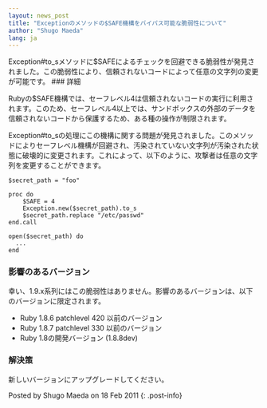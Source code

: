 ```yaml
---
layout: news_post
title: "Exceptionのメソッドの$SAFE機構をバイパス可能な脆弱性について"
author: "Shugo Maeda"
lang: ja
---
```


 Exception#to\_sメソッドに$SAFEによるチェックを回避できる脆弱性が発見されました。この脆弱性により、信頼されないコードによって任意の文字列の変更が可能です。 ### 詳細

Rubyの$SAFE機構では、セーフレベル4は信頼されないコードの実行に利用されます。このため、セーフレベル4以上では、サンドボックスの外部のデータを信頼されないコードから保護するため、ある種の操作が制限されます。

Exception#to\_sの処理にこの機構に関する問題が発見されました。このメソッドによりセーフレベル機構が回避され、汚染されていない文字列が汚染された状態に破壊的に変更されます。これによって、以下のように、攻撃者は任意の文字列を変更することができます。

    $secret_path = "foo"

    proc do
        $SAFE = 4
        Exception.new($secret_path).to_s
        $secret_path.replace "/etc/passwd"
    end.call

    open($secret_path) do
      ...
    end

### 影響のあるバージョン

幸い、1.9.x系列にはこの脆弱性はありません。影響のあるバージョンは、以下のバージョンに限定されます。

* Ruby 1.8.6 patchlevel 420 以前のバージョン
* Ruby 1.8.7 patchlevel 330 以前のバージョン
* Ruby 1.8の開発バージョン (1.8.8dev)

### 解決策

新しいバージョンにアップグレードしてください。

Posted by Shugo Maeda on 18 Feb 2011
{: .post-info}

